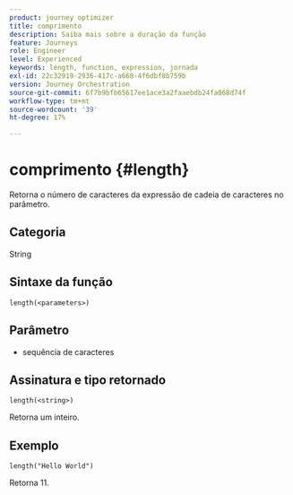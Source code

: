 ```yaml
---
product: journey optimizer
title: comprimento
description: Saiba mais sobre a duração da função
feature: Journeys
role: Engineer
level: Experienced
keywords: length, function, expression, jornada
exl-id: 22c32919-2936-417c-a668-4f6dbf8b759b
version: Journey Orchestration
source-git-commit: 6f7b9bfb65617ee1ace3a2faaebdb24fa068d74f
workflow-type: tm+mt
source-wordcount: '39'
ht-degree: 17%

---
```


# comprimento {#length}

Retorna o número de caracteres da expressão de cadeia de caracteres no parâmetro.

## Categoria

String

## Sintaxe da função

`length(<parameters>)`

## Parâmetro

* sequência de caracteres

## Assinatura e tipo retornado

`length(<string>)`

Retorna um inteiro.

## Exemplo

`length("Hello World")`

Retorna 11.
